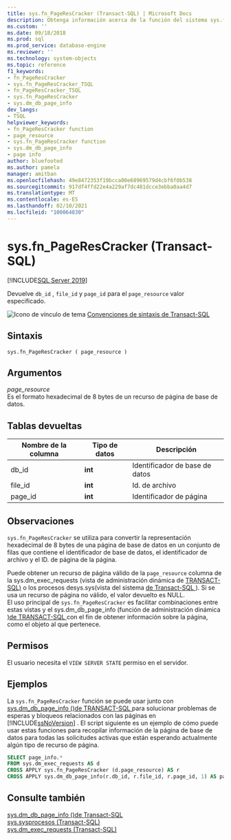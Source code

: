 ```yaml
---
title: sys.fn_PageResCracker (Transact-SQL) | Microsoft Docs
description: Obtenga información acerca de la función del sistema sys.fn_PageResCracker. Vea ejemplos y examine los recursos adicionales disponibles.
ms.custom: ''
ms.date: 09/18/2018
ms.prod: sql
ms.prod_service: database-engine
ms.reviewer: ''
ms.technology: system-objects
ms.topic: reference
f1_keywords:
- fn_PageResCracker
- sys.fn_PageResCracker_TSQL
- fn_PageResCracker_TSQL
- sys.fn_PageResCracker
- sys.dm_db_page_info
dev_langs:
- TSQL
helpviewer_keywords:
- fn_PageResCracker function
- page_resource
- sys.fn_PageResCracker function
- sys.dm_db_page_info
- page info
author: bluefooted
ms.author: pamela
manager: amitban
ms.openlocfilehash: 49e8472353f19bcca00e68969579d4cbf6f0b538
ms.sourcegitcommit: 917df4ffd22e4a229af7dc481dcce3ebba0aa4d7
ms.translationtype: MT
ms.contentlocale: es-ES
ms.lasthandoff: 02/10/2021
ms.locfileid: "100064830"
---
```

# <a name="sysfn_pagerescracker-transact-sql"></a>sys.fn_PageResCracker (Transact-SQL)
[!INCLUDE[SQL Server 2019](../../includes/applies-to-version/sqlserver2019.md)]

Devuelve `db_id` , `file_id` y `page_id` para el `page_resource` valor especificado. 
  
 ![Icono de vínculo de tema](../../database-engine/configure-windows/media/topic-link.gif "Icono de vínculo de tema") [Convenciones de sintaxis de Transact-SQL](../../t-sql/language-elements/transact-sql-syntax-conventions-transact-sql.md)  
  
## <a name="syntax"></a>Sintaxis  
```  
sys.fn_PageResCracker ( page_resource )  
```  
  
## <a name="arguments"></a>Argumentos  
*page_resource*    
Es el formato hexadecimal de 8 bytes de un recurso de página de base de datos.
  
## <a name="tables-returned"></a>Tablas devueltas  
  
|Nombre de la columna|Tipo de datos|Descripción|  
|-----------------|---------------|-----------------|  
|db_id|**int**|Identificador de base de datos|  
|file_id|**int**|Id. de archivo|  
|page_id|**int**|Identificador de página|  
  
## <a name="remarks"></a>Observaciones  
`sys.fn_PageResCracker` se utiliza para convertir la representación hexadecimal de 8 bytes de una página de base de datos en un conjunto de filas que contiene el identificador de base de datos, el identificador de archivo y el ID. de página de la página.   

Puede obtener un recurso de página válido de la `page_resource` columna de la sys.dm_exec_requests &#40;vista de administración dinámica de [TRANSACT-SQL&#41;](../../relational-databases/system-dynamic-management-views/sys-dm-exec-requests-transact-sql.md) o los procesos desys.sys&#40;vista del sistema [ de Transact-SQL ](../../relational-databases/system-compatibility-views/sys-sysprocesses-transact-sql.md)&#41;. Si se usa un recurso de página no válido, el valor devuelto es NULL.  
El uso principal de `sys.fn_PageResCracker` es facilitar combinaciones entre estas vistas y el sys.dm_db_page_info &#40;función de administración dinámica [&#41;de TRANSACT-SQL ](../../relational-databases/system-dynamic-management-views/sys-dm-db-page-info-transact-sql.md) con el fin de obtener información sobre la página, como el objeto al que pertenece.
  
## <a name="permissions"></a>Permisos  
El usuario necesita el `VIEW SERVER STATE` permiso en el servidor.  
  
## <a name="examples"></a>Ejemplos  
La `sys.fn_PageResCracker` función se puede usar junto con [sys.dm_db_page_info &#40;&#41;de TRANSACT-SQL ](../../relational-databases/system-dynamic-management-views/sys-dm-db-page-info-transact-sql.md) para solucionar problemas de esperas y bloqueos relacionados con las páginas en [!INCLUDE[ssNoVersion](../../includes/ssnoversion-md.md)] .  El script siguiente es un ejemplo de cómo puede usar estas funciones para recopilar información de la página de base de datos para todas las solicitudes activas que están esperando actualmente algún tipo de recurso de página. 
  
```sql  
SELECT page_info.* 
FROM sys.dm_exec_requests AS d  
CROSS APPLY sys.fn_PageResCracker (d.page_resource) AS r  
CROSS APPLY sys.dm_db_page_info(r.db_id, r.file_id, r.page_id, 1) AS page_info
```  
  
## <a name="see-also"></a>Consulte también  
 [sys.dm_db_page_info &#40;&#41;de Transact-SQL ](../../relational-databases/system-dynamic-management-views/sys-dm-db-page-info-transact-sql.md)  
 [sys.sysprocesos &#40;Transact-SQL&#41;](../../relational-databases/system-compatibility-views/sys-sysprocesses-transact-sql.md)   
 [sys.dm_exec_requests &#40;Transact-SQL&#41;](../../relational-databases/system-dynamic-management-views/sys-dm-exec-requests-transact-sql.md)  
  
  
